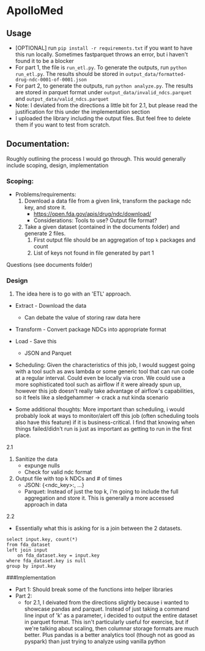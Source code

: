 # ApolloMed
## Usage
- [OPTIONAL] run `pip install -r requirements.txt` if you want to have this run locally. Sometimes fastparquet throws an error, but i haven't found it to be a blocker
- For part 1, the file is `run_etl.py`. To generate the outputs, run `python run_etl.py`. The results should be stored in `output_data/formatted-drug-ndc-0001-of-0001.json`
- For part 2, to generate the outputs, run `python analyze.py`. The results are stored in parquet format under `output_data/invalid_ndcs.parquet` and `output_data/valid_ndcs.parquet`
- Note: I deviated from the directions a little bit for 2.1, but please read the justification for this under the implementation section
- I uploaded the library including the output files. But feel free to delete them if you want to test from scratch. 
## Documentation:
Roughly outlining the process I would go through. This would generally include scoping, design, implementation
### Scoping:

- Problems/requirements:
    1. Download a data file from a given link, transform the package ndc key, and store it.
        - https://open.fda.gov/apis/drug/ndc/download/
        - Considerations: Tools to use? Output file format?
    2. Take a given dataset (contained in the documents folder) and generate 2 files. 
        1. First output file should be an aggregation of top `k` packages and count
        2. List of keys not found in file generated by part 1

Questions (see documents folder)

### Design
1. The idea here is to go with an 'ETL' approach.
- Extract - Download the data
  - Can debate the value of storing raw data here
- Transform - Convert package NDCs into appropriate format
- Load - Save this
    - JSON and Parquet
    
- Scheduling: Given the characteristics of this job, I would suggest going with a tool such as aws lambda or some generic tool that can run code at a regular interval. Could even be locally via cron. We could use a more sophisticated tool such as airflow if it were already spun up, however this job doesn't really take advantage of airflow's capabilities, so it feels like a sledgehammer -> crack a nut kinda scenario
- Some additional thoughts: More important than scheduling, i would probably look at ways to monitor/alert off this job (often scheduling tools also have this feature) if it is business-critical. I find that knowing when things failed/didn't run is just as important as getting to run in the first place.

2.1
1. Sanitize the data
    - expunge nulls
    - Check for valid ndc format
2. Output file with top k NDCs and # of times
    - JSON: {<ndc_key>:<count>, ...}
    - Parquet: Instead of just the top k, i'm going to include the full aggregation and store it. This is generally a more accessed approach in data

2.2
- Essentially what this is asking for is a join between the 2 datasets.
```buildoutcfg
select input.key, count(*)
from fda_dataset 
left join input
    on fda_dataset.key = input.key
where fda_dataset.key is null
group by input.key
```

###Implementation
- Part 1: Should break some of the functions into helper libraries
- Part 2:
    - for 2.1, I deivated from the directions slightly because i wanted to showcase pandas and parquet. Instead of just taking a command line input of 'k' as a parameter, i decided to output the entire dataset in parquet format. This isn't particularly useful for exercise, but if we're talking about scaling, then columnar storage formats are much better. Plus pandas is a better analytics tool (though not as good as pyspark) than just trying to analyze using vanilla python
